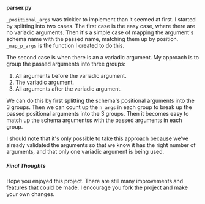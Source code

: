 **parser.py**

`_positional_args` was trickier to implement than it seemed at first. I started
by splitting into two cases. The first case is the easy case, where there are no
variadic arguments. Then it's a simple case of mapping the argument's schema
name with the passed name, matching them up by position. `_map_p_args` is the
function I created to do this.

The second case is when there is an a variadic argument. My approach is to group
the passed arguments into three groups:

1. All arguments before the variadic argument.
2. The variadic argument.
3. All arguments after the variadic argument.

We can do this by first splitting the schema's positional arguments into the 3
groups. Then we can count up the `n_args` in each group to break up the passed
positional arguments into the 3 groups. Then it becomes easy to match up the
schema argumentss with the passed arguments in each group.

I should note that it's only possible to take this approach because we've
already validated the arguments so that we know it has the right number of
arguments, and that only one variadic argument is being used.

##### Final Thoughts

Hope you enjoyed this project. There are still many improvements and features
that could be made. I encourage you fork the project and make your own changes.